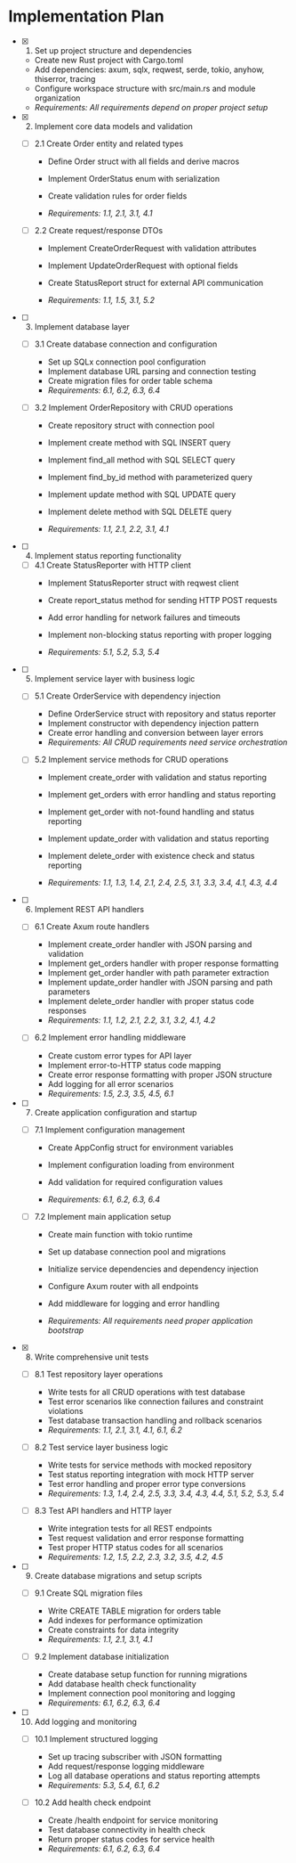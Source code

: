# Implementation Plan

- [x] 1. Set up project structure and dependencies



  - Create new Rust project with Cargo.toml
  - Add dependencies: axum, sqlx, reqwest, serde, tokio, anyhow, thiserror, tracing
  - Configure workspace structure with src/main.rs and module organization
  - _Requirements: All requirements depend on proper project setup_

- [x] 2. Implement core data models and validation



  - [ ] 2.1 Create Order entity and related types
    - Define Order struct with all fields and derive macros
    - Implement OrderStatus enum with serialization

    - Create validation rules for order fields
    - _Requirements: 1.1, 2.1, 3.1, 4.1_
  
  - [ ] 2.2 Create request/response DTOs
    - Implement CreateOrderRequest with validation attributes
    - Implement UpdateOrderRequest with optional fields





    - Create StatusReport struct for external API communication


    - _Requirements: 1.1, 1.5, 3.1, 5.2_

- [ ] 3. Implement database layer
  - [ ] 3.1 Create database connection and configuration
    - Set up SQLx connection pool configuration
    - Implement database URL parsing and connection testing
    - Create migration files for order table schema
    - _Requirements: 6.1, 6.2, 6.3, 6.4_



  
  - [ ] 3.2 Implement OrderRepository with CRUD operations
    - Create repository struct with connection pool
    - Implement create method with SQL INSERT query
    - Implement find_all method with SQL SELECT query



    - Implement find_by_id method with parameterized query
    - Implement update method with SQL UPDATE query
    - Implement delete method with SQL DELETE query


    - _Requirements: 1.1, 2.1, 2.2, 3.1, 4.1_

- [ ] 4. Implement status reporting functionality
  - [ ] 4.1 Create StatusReporter with HTTP client
    - Implement StatusReporter struct with reqwest client
    - Create report_status method for sending HTTP POST requests
    - Add error handling for network failures and timeouts



    - Implement non-blocking status reporting with proper logging
    - _Requirements: 5.1, 5.2, 5.3, 5.4_

- [ ] 5. Implement service layer with business logic
  - [ ] 5.1 Create OrderService with dependency injection




    - Define OrderService struct with repository and status reporter
    - Implement constructor with dependency injection pattern
    - Create error handling and conversion between layer errors
    - _Requirements: All CRUD requirements need service orchestration_


  
  - [ ] 5.2 Implement service methods for CRUD operations
    - Implement create_order with validation and status reporting
    - Implement get_orders with error handling and status reporting


    - Implement get_order with not-found handling and status reporting
    - Implement update_order with validation and status reporting
    - Implement delete_order with existence check and status reporting
    - _Requirements: 1.1, 1.3, 1.4, 2.1, 2.4, 2.5, 3.1, 3.3, 3.4, 4.1, 4.3, 4.4_

- [ ] 6. Implement REST API handlers
  - [ ] 6.1 Create Axum route handlers
    - Implement create_order handler with JSON parsing and validation
    - Implement get_orders handler with proper response formatting
    - Implement get_order handler with path parameter extraction
    - Implement update_order handler with JSON parsing and path parameters
    - Implement delete_order handler with proper status code responses
    - _Requirements: 1.1, 1.2, 2.1, 2.2, 3.1, 3.2, 4.1, 4.2_
  
  - [ ] 6.2 Implement error handling middleware
    - Create custom error types for API layer
    - Implement error-to-HTTP status code mapping
    - Create error response formatting with proper JSON structure
    - Add logging for all error scenarios
    - _Requirements: 1.5, 2.3, 3.5, 4.5, 6.1_

- [ ] 7. Create application configuration and startup
  - [ ] 7.1 Implement configuration management
    - Create AppConfig struct for environment variables
    - Implement configuration loading from environment
    - Add validation for required configuration values

    - _Requirements: 6.1, 6.2, 6.3, 6.4_
  
  - [ ] 7.2 Implement main application setup
    - Create main function with tokio runtime
    - Set up database connection pool and migrations

    - Initialize service dependencies and dependency injection
    - Configure Axum router with all endpoints
    - Add middleware for logging and error handling
    - _Requirements: All requirements need proper application bootstrap_

- [x] 8. Write comprehensive unit tests

  - [ ] 8.1 Test repository layer operations
    - Write tests for all CRUD operations with test database
    - Test error scenarios like connection failures and constraint violations
    - Test database transaction handling and rollback scenarios
    - _Requirements: 1.1, 2.1, 3.1, 4.1, 6.1, 6.2_


  
  - [ ] 8.2 Test service layer business logic
    - Write tests for service methods with mocked repository
    - Test status reporting integration with mock HTTP server
    - Test error handling and proper error type conversions
    - _Requirements: 1.3, 1.4, 2.4, 2.5, 3.3, 3.4, 4.3, 4.4, 5.1, 5.2, 5.3, 5.4_
  
  - [ ] 8.3 Test API handlers and HTTP layer
    - Write integration tests for all REST endpoints
    - Test request validation and error response formatting
    - Test proper HTTP status codes for all scenarios
    - _Requirements: 1.2, 1.5, 2.2, 2.3, 3.2, 3.5, 4.2, 4.5_

- [ ] 9. Create database migrations and setup scripts
  - [ ] 9.1 Create SQL migration files
    - Write CREATE TABLE migration for orders table
    - Add indexes for performance optimization
    - Create constraints for data integrity
    - _Requirements: 1.1, 2.1, 3.1, 4.1_
  
  - [ ] 9.2 Implement database initialization
    - Create database setup function for running migrations
    - Add database health check functionality
    - Implement connection pool monitoring and logging
    - _Requirements: 6.1, 6.2, 6.3, 6.4_

- [ ] 10. Add logging and monitoring
  - [ ] 10.1 Implement structured logging
    - Set up tracing subscriber with JSON formatting
    - Add request/response logging middleware
    - Log all database operations and status reporting attempts
    - _Requirements: 5.3, 5.4, 6.1, 6.2_
  
  - [ ] 10.2 Add health check endpoint
    - Create /health endpoint for service monitoring
    - Test database connectivity in health check
    - Return proper status codes for service health
    - _Requirements: 6.1, 6.2, 6.3, 6.4_